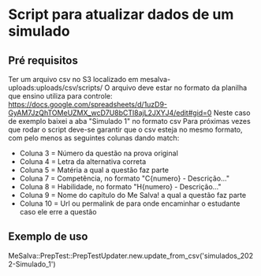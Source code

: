# Script para atualizar dados de um simulado

## Pré requisitos
Ter um arquivo csv no S3 localizado em mesalva-uploads:uploads/csv/scripts/
O arquivo deve estar no formato da planilha que ensino utiliza para controle:
https://docs.google.com/spreadsheets/d/1uzD9-GyAM7JzQhTOMeUZMX_wcD7U8bCTl8ajL2JXYJ4/edit#gid=0
Neste caso de exemplo baixei a aba "Simulado 1" no formato csv
Para próximas vezes que rodar o script deve-se garantir que o csv esteja no mesmo formato, com pelo menos as seguintes colunas dando match:

- Coluna 3 = Número da questão na prova original
- Coluna 4 = Letra da alternativa correta
- Coluna 5 = Matéria a qual a questão faz parte
- Coluna 7 = Competência, no formato "C{numero} - Descrição..."
- Coluna 8 = Habilidade, no formato "H{numero} - Descrição..."
- Coluna 9 = Nome do capítulo do Me Salva! a qual a questão faz parte
- Coluna 10 = Url ou permalink de para onde encaminhar o estudante caso ele erre a questão


## Exemplo de uso
MeSalva::PrepTest::PrepTestUpdater.new.update_from_csv('simulados_2022-Simulado_1')

